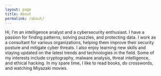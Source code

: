 ```yaml
---
layout: page
title: About
permalink: /about/
---
```


Hi, I'm an intelligence analyst and a cybersecurity enthusiast. I have a passion for finding patterns, solving puzzles, and protecting data. I work as a consultant for various organizations, helping them improve their security posture and mitigate cyber threats. I also enjoy learning new skills and staying updated on the latest trends and technologies in the field. Some of my interests include cryptography, malware analysis, threat intelligence, and ethical hacking. In my spare time, I like to read books, do crosswords, and watching  Miyazaki movies.
